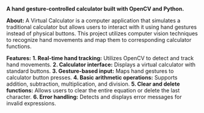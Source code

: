 **A hand gesture-controlled calculator built with OpenCV and Python.**

**About:**
A Virtual Calculator is a computer application that simulates a traditional calculator but allows users to interact with it using hand gestures instead of physical buttons. This project utilizes computer vision techniques to recognize hand movements and map them to corresponding calculator functions.

**Features:**
**1. Real-time hand tracking:** Utilizes OpenCV to detect and track hand movements.
**2. Calculator interface:** Displays a virtual calculator with standard buttons.
**3. Gesture-based input:** Maps hand gestures to calculator button presses.
**4. Basic arithmetic operations:** Supports addition, subtraction, multiplication, and division.
**5. Clear and delete functions:** Allows users to clear the entire equation or delete the last character.
**6. Error handling:** Detects and displays error messages for invalid expressions.

